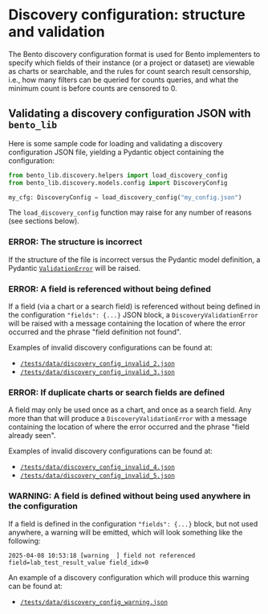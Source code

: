# Discovery configuration: structure and validation

The Bento discovery configuration format is used for Bento implementers to specify which fields of their instance (or a
project or dataset) are viewable as charts or searchable, and the rules for count search result censorship, i.e.,
how many filters can be queried for counts queries, and what the minimum count is before counts are censored to 0.


## Validating a discovery configuration JSON with `bento_lib`

Here is some sample code for loading and validating a discovery configuration JSON file, yielding a Pydantic object 
containing the configuration:

```python
from bento_lib.discovery.helpers import load_discovery_config
from bento_lib.discovery.models.config import DiscoveryConfig

my_cfg: DiscoveryConfig = load_discovery_config("my_config.json")
```

The `load_discovery_config` function may raise for any number of reasons (see sections below).

### ERROR: The structure is incorrect

If the structure of the file is incorrect versus the Pydantic model definition, a Pydantic 
[`ValidationError`](https://docs.pydantic.dev/latest/api/pydantic_core/#pydantic_core.ValidationError) will be raised.

### ERROR: A field is referenced without being defined

If a field (via a chart or a search field) is referenced without being defined in the configuration `"fields": {...}` 
JSON block, a `DiscoveryValidationError` will be raised with a message containing the location of where the error 
occurred and the phrase "field definition not found".

Examples of invalid discovery configurations can be found at:

* [`/tests/data/discovery_config_invalid_2.json`](../../tests/data/discovery_config_invalid_2.json)
* [`/tests/data/discovery_config_invalid_3.json`](../../tests/data/discovery_config_invalid_3.json)

### ERROR: If duplicate charts or search fields are defined

A field may only be used once as a chart, and once as a search field. Any more than that will produce a 
`DiscoveryValidationError` with a message containing the location of where the error occurred and the phrase
"field already seen".

Examples of invalid discovery configurations can be found at:

* [`/tests/data/discovery_config_invalid_4.json`](../../tests/data/discovery_config_invalid_4.json)
* [`/tests/data/discovery_config_invalid_5.json`](../../tests/data/discovery_config_invalid_5.json)

### WARNING: A field is defined without being used anywhere in the configuration

If a field is defined in the configuration `"fields": {...}` block, but not used anywhere, a warning will be emitted,
which will look something like the following:

```
2025-04-08 10:53:18 [warning  ] field not referenced           field=lab_test_result_value field_idx=0
```

An example of a discovery configuration which will produce this warning can be found at:

* [`/tests/data/discovery_config_warning.json`](../../tests/data/discovery_config_warning.json)
